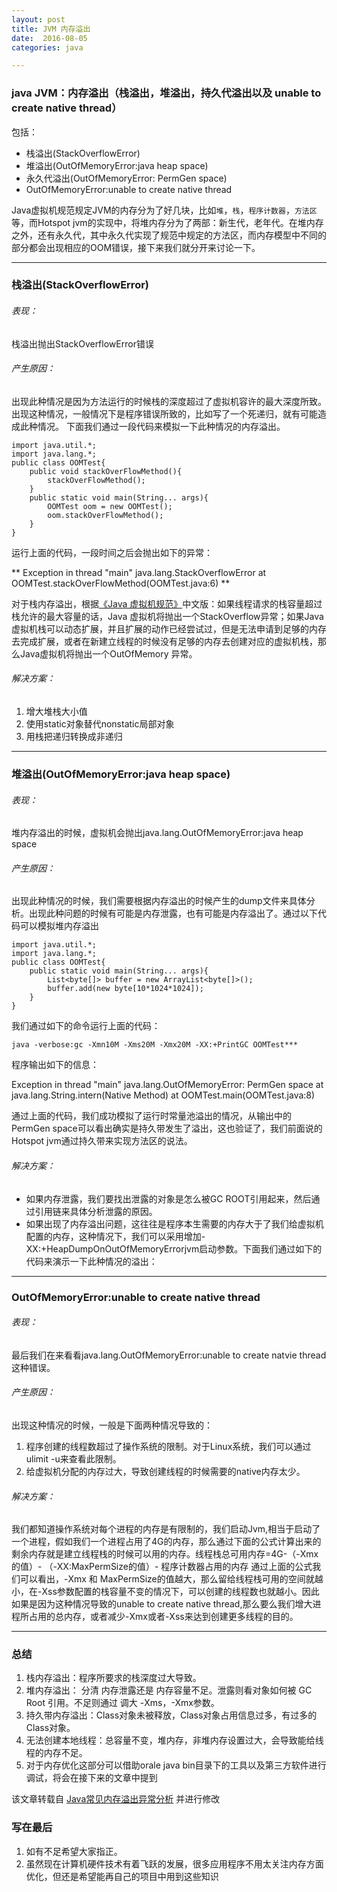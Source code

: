 ```yaml
---
layout: post
title: JVM 内存溢出
date:  2016-08-05
categories: java

---
```


### java JVM：内存溢出（栈溢出，堆溢出，持久代溢出以及 unable to create native thread） 

包括：

* 栈溢出(StackOverflowError)
* 堆溢出(OutOfMemoryError:java heap space)
* 永久代溢出(OutOfMemoryError: PermGen space)
*  OutOfMemoryError:unable to create native thread

Java虚拟机规范规定JVM的内存分为了好几块，比如`堆`，`栈`，`程序计数器`，`方法区`等，而Hotspot jvm的实现中，将堆内存分为了两部：新生代，老年代。在堆内存之外，还有永久代，其中永久代实现了规范中规定的方法区，而内存模型中不同的部分都会出现相应的OOM错误，接下来我们就分开来讨论一下。

---

### 栈溢出(StackOverflowError)
###### 表现：

栈溢出抛出StackOverflowError错误

###### 产生原因：
出现此种情况是因为方法运行的时候栈的深度超过了虚拟机容许的最大深度所致。出现这种情况，一般情况下是程序错误所致的，比如写了一个死递归，就有可能造成此种情况。 下面我们通过一段代码来模拟一下此种情况的内存溢出。

```
import java.util.*;    
import java.lang.*;    
public class OOMTest{     
    public void stackOverFlowMethod(){    
        stackOverFlowMethod();    
    }    
    public static void main(String... args){    
        OOMTest oom = new OOMTest();    
        oom.stackOverFlowMethod();    
    }    
}    

```

运行上面的代码，一段时间之后会抛出如下的异常：

**
Exception in thread "main" java.lang.StackOverflowError at OOMTest.stackOverFlowMethod(OOMTest.java:6) 
**      

对于栈内存溢出，根据[《Java 虚拟机规范》](http://download.csdn.net/detail/yao__shun__yu/5067596)中文版：如果线程请求的栈容量超过栈允许的最大容量的话，Java 虚拟机将抛出一个StackOverflow异常；如果Java虚拟机栈可以动态扩展，并且扩展的动作已经尝试过，但是无法申请到足够的内存去完成扩展，或者在新建立线程的时候没有足够的内存去创建对应的虚拟机栈，那么Java虚拟机将抛出一个OutOfMemory 异常。

###### 解决方案：

1. 增大堆栈大小值
2. 使用static对象替代nonstatic局部对象
3. 用栈把递归转换成非递归  


---  

### 堆溢出(OutOfMemoryError:java heap space) 
  
###### 表现：

堆内存溢出的时候，虚拟机会抛出java.lang.OutOfMemoryError:java heap space

###### 产生原因：

出现此种情况的时候，我们需要根据内存溢出的时候产生的dump文件来具体分析。出现此种问题的时候有可能是内存泄露，也有可能是内存溢出了。通过以下代码可以模拟堆内存溢出  

```
import java.util.*;    
import java.lang.*;    
public class OOMTest{    
    public static void main(String... args){    
        List<byte[]> buffer = new ArrayList<byte[]>();    
        buffer.add(new byte[10*1024*1024]);    
    }    
}    

```
我们通过如下的命令运行上面的代码：

``java -verbose:gc -Xmn10M -Xms20M -Xmx20M -XX:+PrintGC OOMTest***``

程序输出如下的信息：

Exception in thread "main" java.lang.OutOfMemoryError: PermGen space at java.lang.String.intern(Native Method) at OOMTest.main(OOMTest.java:8)   	
        
        
通过上面的代码，我们成功模拟了运行时常量池溢出的情况，从输出中的PermGen space可以看出确实是持久带发生了溢出，这也验证了，我们前面说的Hotspot jvm通过持久带来实现方法区的说法。

###### 解决方案：

* 如果内存泄露，我们要找出泄露的对象是怎么被GC ROOT引用起来，然后通过引用链来具体分析泄露的原因。
* 如果出现了内存溢出问题，这往往是程序本生需要的内存大于了我们给虚拟机配置的内存，这种情况下，我们可以采用增加-XX:+HeapDumpOnOutOfMemoryErrorjvm启动参数。下面我们通过如下的代码来演示一下此种情况的溢出：

---

### OutOfMemoryError:unable to create native thread
###### 表现：
最后我们在来看看java.lang.OutOfMemoryError:unable to create natvie thread这种错误。 

###### 产生原因：
出现这种情况的时候，一般是下面两种情况导致的：

1. 程序创建的线程数超过了操作系统的限制。对于Linux系统，我们可以通过ulimit -u来查看此限制。
2. 给虚拟机分配的内存过大，导致创建线程的时候需要的native内存太少。


###### 解决方案：

我们都知道操作系统对每个进程的内存是有限制的，我们启动Jvm,相当于启动了一个进程，假如我们一个进程占用了4G的内存，那么通过下面的公式计算出来的剩余内存就是建立线程栈的时候可以用的内存。线程栈总可用内存=4G-（-Xmx的值）- （-XX:MaxPermSize的值）- 程序计数器占用的内存
通过上面的公式我们可以看出，-Xmx 和 MaxPermSize的值越大，那么留给线程栈可用的空间就越小，在-Xss参数配置的栈容量不变的情况下，可以创建的线程数也就越小。因此如果是因为这种情况导致的unable to create native thread,那么要么我们增大进程所占用的总内存，或者减少-Xmx或者-Xss来达到创建更多线程的目的。

---

### 总结

1. 栈内存溢出：程序所要求的栈深度过大导致。
2. 堆内存溢出： 分清 内存泄露还是 内存容量不足。泄露则看对象如何被 GC Root 引用。不足则通过 调大 -Xms，-Xmx参数。
3. 持久带内存溢出：Class对象未被释放，Class对象占用信息过多，有过多的Class对象。
4. 无法创建本地线程：总容量不变，堆内存，非堆内存设置过大，会导致能给线程的内存不足。
5. 对于内存优化这部分可以借助orale java bin目录下的工具以及第三方软件进行调试，将会在接下来的文章中提到

该文章转载自  [Java常见内存溢出异常分析](http://www.importnew.com/14604.html) 并进行修改

### 写在最后
1. 如有不足希望大家指正。
2. 虽然现在计算机硬件技术有着飞跃的发展，很多应用程序不用太关注内存方面优化，但还是希望能再自己的项目中用到这些知识


  
      
